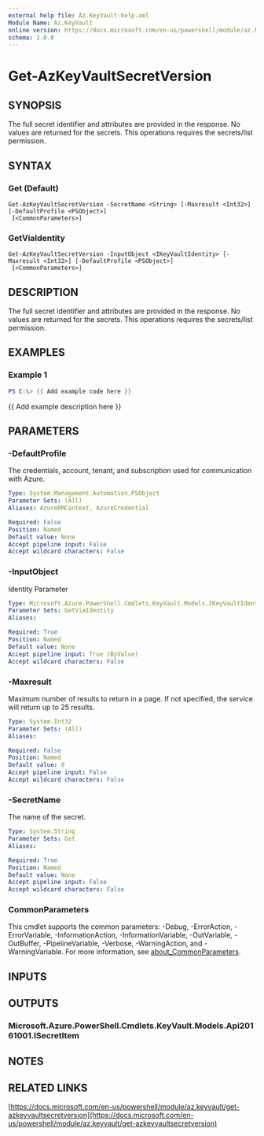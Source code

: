 ```yaml
---
external help file: Az.KeyVault-help.xml
Module Name: Az.KeyVault
online version: https://docs.microsoft.com/en-us/powershell/module/az.keyvault/get-azkeyvaultsecretversion
schema: 2.0.0
---
```


# Get-AzKeyVaultSecretVersion

## SYNOPSIS
The full secret identifier and attributes are provided in the response.
No values are returned for the secrets.
This operations requires the secrets/list permission.

## SYNTAX

### Get (Default)
```
Get-AzKeyVaultSecretVersion -SecretName <String> [-Maxresult <Int32>] [-DefaultProfile <PSObject>]
 [<CommonParameters>]
```

### GetViaIdentity
```
Get-AzKeyVaultSecretVersion -InputObject <IKeyVaultIdentity> [-Maxresult <Int32>] [-DefaultProfile <PSObject>]
 [<CommonParameters>]
```

## DESCRIPTION
The full secret identifier and attributes are provided in the response.
No values are returned for the secrets.
This operations requires the secrets/list permission.

## EXAMPLES

### Example 1
```powershell
PS C:\> {{ Add example code here }}
```

{{ Add example description here }}

## PARAMETERS

### -DefaultProfile
The credentials, account, tenant, and subscription used for communication with Azure.

```yaml
Type: System.Management.Automation.PSObject
Parameter Sets: (All)
Aliases: AzureRMContext, AzureCredential

Required: False
Position: Named
Default value: None
Accept pipeline input: False
Accept wildcard characters: False
```

### -InputObject
Identity Parameter

```yaml
Type: Microsoft.Azure.PowerShell.Cmdlets.KeyVault.Models.IKeyVaultIdentity
Parameter Sets: GetViaIdentity
Aliases:

Required: True
Position: Named
Default value: None
Accept pipeline input: True (ByValue)
Accept wildcard characters: False
```

### -Maxresult
Maximum number of results to return in a page.
If not specified, the service will return up to 25 results.

```yaml
Type: System.Int32
Parameter Sets: (All)
Aliases:

Required: False
Position: Named
Default value: 0
Accept pipeline input: False
Accept wildcard characters: False
```

### -SecretName
The name of the secret.

```yaml
Type: System.String
Parameter Sets: Get
Aliases:

Required: True
Position: Named
Default value: None
Accept pipeline input: False
Accept wildcard characters: False
```

### CommonParameters
This cmdlet supports the common parameters: -Debug, -ErrorAction, -ErrorVariable, -InformationAction, -InformationVariable, -OutVariable, -OutBuffer, -PipelineVariable, -Verbose, -WarningAction, and -WarningVariable. For more information, see [about_CommonParameters](http://go.microsoft.com/fwlink/?LinkID=113216).

## INPUTS

## OUTPUTS

### Microsoft.Azure.PowerShell.Cmdlets.KeyVault.Models.Api20161001.ISecretItem
## NOTES

## RELATED LINKS

[https://docs.microsoft.com/en-us/powershell/module/az.keyvault/get-azkeyvaultsecretversion](https://docs.microsoft.com/en-us/powershell/module/az.keyvault/get-azkeyvaultsecretversion)

